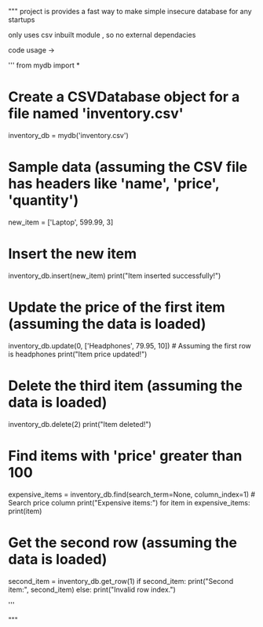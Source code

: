 """
project is provides a fast way to make simple insecure database for any 
startups 

only uses csv inbuilt module , so no external dependacies

code usage ->

'''
from mydb import *

# Create a CSVDatabase object for a file named 'inventory.csv'
inventory_db = mydb('inventory.csv')

# Sample data (assuming the CSV file has headers like 'name', 'price', 'quantity')
new_item = ['Laptop', 599.99, 3]

# Insert the new item
inventory_db.insert(new_item)
print("Item inserted successfully!")

# Update the price of the first item (assuming the data is loaded)
inventory_db.update(0, ['Headphones', 79.95, 10])  # Assuming the first row is headphones
print("Item price updated!")

# Delete the third item (assuming the data is loaded)
inventory_db.delete(2)
print("Item deleted!")

# Find items with 'price' greater than 100
expensive_items = inventory_db.find(search_term=None, column_index=1)  # Search price column
print("Expensive items:")
for item in expensive_items:
    print(item)

# Get the second row (assuming the data is loaded)
second_item = inventory_db.get_row(1)
if second_item:
    print("Second item:", second_item)
else:
    print("Invalid row index.")

''' 

"""
